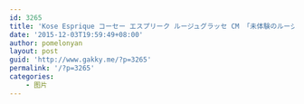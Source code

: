 ```yaml
---
id: 3265
title: 'Kose Esprique コーセー エスプリーク ルージュグラッセ CM 「未体験のルージュ」60秒篇'
date: '2015-12-03T19:59:49+08:00'
author: pomelonyan
layout: post
guid: 'http://www.gakky.me/?p=3265'
permalink: '/?p=3265'
categories:
    - 图片
---
```


